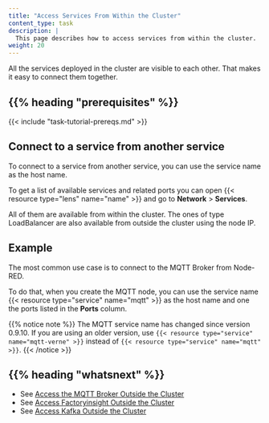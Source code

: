 ```yaml
---
title: "Access Services From Within the Cluster"
content_type: task
description: |
  This page describes how to access services from within the cluster.
weight: 20
---
```


<!-- overview -->

All the services deployed in the cluster are visible to each other. That makes it
easy to connect them together.

## {{% heading "prerequisites" %}}

{{< include "task-tutorial-prereqs.md" >}}

<!-- steps -->

## Connect to a service from another service

To connect to a service from another service, you can use the service name as the
host name.

To get a list of available services and related ports you can open
{{< resource type="lens" name="name" >}} and go to **Network** > **Services**.

All of them are available from within the cluster. The ones of type LoadBalancer
are also available from outside the cluster using the node IP.

<!-- discussion -->

## Example

The most common use case is to connect to the MQTT Broker from Node-RED.

To do that, when you create the MQTT node, you can use the service name
{{< resource type="service" name="mqtt" >}} as the host name and one the ports
listed in the **Ports** column.

{{% notice note %}}
The MQTT service name has changed since version 0.9.10. If you are using an older
version, use `{{< resource type="service" name="mqtt-verne" >}}` instead of
`{{< resource type="service" name="mqtt" >}}`.
{{< /notice >}}

<!-- Optional section; add links to information related to this topic. -->
## {{% heading "whatsnext" %}}

- See [Access the MQTT Broker Outside the Cluster](/docs/production-guides/administration/access-mqtt-outside-cluster)
- See [Access Factoryinsight Outside the Cluster](/docs/production-guides/administration/access-factoryinsight-outside-cluster)
- See [Access Kafka Outside the Cluster](/docs/production-guides/administration/access-kafka-outside-cluster)
